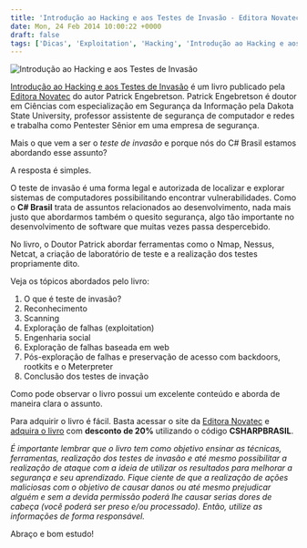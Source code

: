 ```yaml
---
title: 'Introdução ao Hacking e aos Testes de Invasão - Editora Novatec'
date: Mon, 24 Feb 2014 10:00:22 +0000
draft: false
tags: ['Dicas', 'Exploitation', 'Hacking', 'Introdução ao Hacking e aos Testes de Invasão', 'Livros', 'livros', 'Novatec Editora', 'Patrick Engebretson', 'Resenhas', 'Segurança', 'Segurança', 'Teste de invasão']
---
```


![Introdução ao Hacking e aos Testes de Invasão](https://raphaelcardoso.com.br/wp-content/uploads/2014/02/introducao_ao_hacking_e_aos_testes_de_invasao.jpg)

[Introdução ao Hacking e aos Testes de Invasão](https://novatec.com.br/livros/introducao-hacking-pentest/) é um livro publicado pela [Editora Novatec](http://www.novatec.com.br/) do autor Patrick Engebretson. Patrick Engebretson é doutor em Ciências com especialização em Segurança da Informação pela Dakota State University, professor assistente de segurança de computador e redes e trabalha como Pentester Sênior em uma empresa de segurança.

Mais o que vem a ser o _teste de invasão_ e porque nós do C# Brasil estamos abordando esse assunto?

A resposta é simples.

O teste de invasão é uma forma legal e autorizada de localizar e explorar sistemas de computadores possibilitando encontrar vulnerabilidades. Como o **C# Brasil** trata de assuntos relacionados ao desenvolvimento, nada mais justo que abordarmos também o quesito segurança, algo tão importante no desenvolvimento de software que muitas vezes passa despercebido.

No livro, o Doutor Patrick abordar ferramentas como o Nmap, Nessus, Netcat, a criação de laboratório de teste e a realização dos testes propriamente dito.

  

Veja os tópicos abordados pelo livro:

1.  O que é teste de invasão?
2.  Reconhecimento
3.  Scanning
4.  Exploração de falhas (exploitation)
5.  Engenharia social
6.  Exploração de falhas baseada em web
7.  Pós-exploração de falhas e preservação de acesso com backdoors, rootkits e o Meterpreter
8.  Conclusão dos testes de invação

Como pode observar o livro possui um excelente conteúdo e aborda de maneira clara o assunto.

Para adquirir o livro é fácil. Basta acessar o site da [Editora Novatec](http://www.novatec.com.br/) e [adquira o livro](https://novatec.com.br/livros/introducao-hacking-pentest/) com **desconto de 20%** utilizando o código **CSHARPBRASIL**.

_É importante lembrar que o livro tem como objetivo ensinar as técnicas, ferramentas, realização dos testes de invasão e até mesmo possibilitar a realização de ataque com a ideia de utilizar os resultados para melhorar a segurança e seu aprendizado. Fique ciente de que a realização de ações maliciosas com o objetivo de causar danos ou até mesmo prejudicar alguém e sem a devida permissão poderá lhe causar serias dores de cabeça (você poderá ser preso e/ou processado). Então, utilize as informações de forma responsável._

Abraço e bom estudo!
